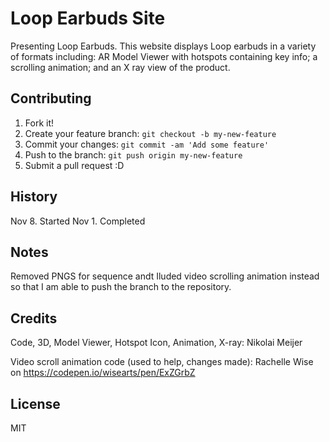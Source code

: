 # Loop Earbuds Site

Presenting Loop Earbuds. This website displays Loop earbuds in a variety of formats including: AR Model Viewer with hotspots containing key info; a scrolling animation; and an X ray view of the product. 

## Contributing

1. Fork it!
2. Create your feature branch: `git checkout -b my-new-feature`
3. Commit your changes: `git commit -am 'Add some feature'`
4. Push to the branch: `git push origin my-new-feature`
5. Submit a pull request :D

## History

Nov 8. Started
Nov 1. Completed

## Notes

Removed PNGS for sequence andt Iluded video scrolling animation instead so that I am able to push the branch to the repository.

## Credits

Code, 3D, Model Viewer, Hotspot Icon, Animation, X-ray: Nikolai Meijer

Video scroll animation code (used to help, changes made): Rachelle Wise on https://codepen.io/wisearts/pen/ExZGrbZ

## License

MIT